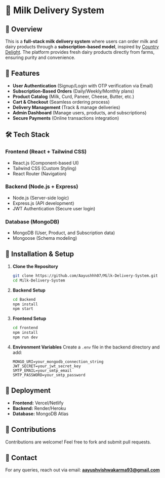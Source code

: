 # 🥛 Milk Delivery System

## 🚀 Overview
This is a **full-stack milk delivery system** where users can order milk and dairy products through a **subscription-based model**, inspired by [Country Delight](https://countrydelight.in/). The platform provides fresh dairy products directly from farms, ensuring purity and convenience.

## 🌟 Features
- **User Authentication** (Signup/Login with OTP verification via Email)
- **Subscription-Based Orders** (Daily/Weekly/Monthly plans)
- **Product Catalog** (Milk, Curd, Paneer, Cheese, Butter, etc.)
- **Cart & Checkout** (Seamless ordering process)
- **Delivery Management** (Track & manage deliveries)
- **Admin Dashboard** (Manage users, products, and subscriptions)
- **Secure Payments** (Online transactions integration)

## 🛠️ Tech Stack
### **Frontend** (React + Tailwind CSS)
- React.js (Component-based UI)
- Tailwind CSS (Custom Styling)
- React Router (Navigation)

### **Backend** (Node.js + Express)
- Node.js (Server-side logic)
- Express.js (API development)
- JWT Authentication (Secure user login)

### **Database** (MongoDB)
- MongoDB (User, Product, and Subscription data)
- Mongoose (Schema modeling)

## 🔧 Installation & Setup
1. **Clone the Repository**
   ```bash
   git clone https://github.com/Aayushhh07/Milk-Delivery-System.git
   cd Milk-Delivery-System
   ```

2. **Backend Setup**
   ```bash
   cd Backend
   npm install
   npm start
   ```

3. **Frontend Setup**
   ```bash
   cd frontend
   npm install
   npm run dev
   ```

4. **Environment Variables**
   Create a `.env` file in the backend directory and add:
   ```env
   MONGO_URI=your_mongodb_connection_string
   JWT_SECRET=your_jwt_secret_key
   SMTP_EMAIL=your_smtp_email
   SMTP_PASSWORD=your_smtp_password
   ```

## 🚀 Deployment
- **Frontend:** Vercel/Netlify
- **Backend:** Render/Heroku
- **Database:** MongoDB Atlas


## 🤝 Contributions
Contributions are welcome! Feel free to fork and submit pull requests.

## 📧 Contact
For any queries, reach out via email: **aayushvishwakarma93@gmail.com**

